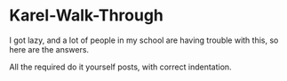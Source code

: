 # Karel-Walk-Through
I got lazy, and a lot of people in my school are having trouble with this, so here are the answers.




All the required do it yourself posts, with correct indentation. 
